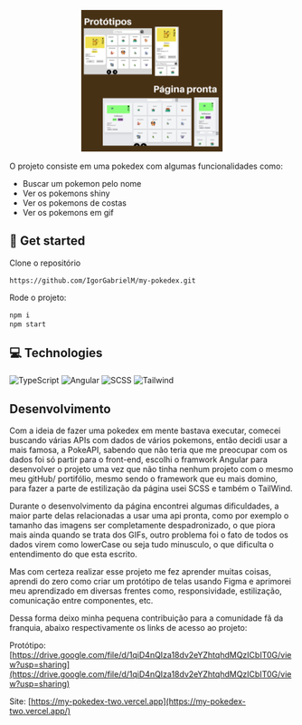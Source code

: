 <p align="center">
  <img width="250px" heigth="250px" src="/src/assets/page.png">
</p>

O projeto consiste em uma pokedex com algumas funcionalidades como:
- Buscar um pokemon pelo nome
- Ver os pokemons shiny
- Ver os pokemons de costas
- Ver os pokemons em gif

## :floppy_disk: Get started
Clone o repositório
```
https://github.com/IgorGabrielM/my-pokedex.git
```
Rode o projeto:
```
npm i
npm start
```

## :computer: Technologies
<img align="center" alt="TypeScript" height="30" width="40" src="https://cdn.jsdelivr.net/gh/devicons/devicon/icons/typescript/typescript-original.svg" />
<img align="center" alt="Angular" height="30" width="40" src="https://cdn.jsdelivr.net/gh/devicons/devicon/icons/angularjs/angularjs-original.svg" />
<img align="center" alt="SCSS" height="30" width="40" src="https://cdn.jsdelivr.net/gh/devicons/devicon/icons/sass/sass-original.svg" />
<img align="center" alt="Tailwind" height="30" width="40" src="https://cdn.jsdelivr.net/gh/devicons/devicon/icons/tailwindcss/tailwindcss-plain.svg" />

## Desenvolvimento

Com a ideia de fazer uma pokedex em mente bastava executar, comecei buscando várias APIs com dados de vários pokemons, então decidi usar a mais famosa, a PokeAPI, sabendo que não teria que me preocupar com os dados foi só partir para o front-end, escolhi o framwork Angular para desenvolver o projeto uma vez que não tinha nenhum projeto com o mesmo meu gitHub/ portifólio, mesmo sendo o framework que eu mais domino, para fazer a parte de estilização da página usei SCSS e também o TailWind.

Durante o desenvolvimento da página encontrei algumas dificuldades, a maior parte delas relacionadas a usar uma api pronta, como por exemplo o tamanho das imagens ser completamente despadronizado, o que piora mais ainda quando se trata dos GIFs, outro problema foi o fato de todos os dados virem como lowerCase ou seja tudo minusculo, o que dificulta o entendimento do que esta escrito.

Mas com certeza realizar esse projeto me fez aprender muitas coisas, aprendi do zero como criar um protótipo de telas usando Figma e aprimorei meu aprendizado em diversas frentes como, responsividade, estilização, comunicação entre componentes, etc.

Dessa forma deixo minha pequena contribuição para a comunidade fã da franquia, abaixo respectivamente os links de acesso ao projeto:

Protótipo: [https://drive.google.com/file/d/1qiD4nQIza18dv2eYZhtqhdMQzICbIT0G/view?usp=sharing](https://drive.google.com/file/d/1qiD4nQIza18dv2eYZhtqhdMQzICbIT0G/view?usp=sharing)

Site: [https://my-pokedex-two.vercel.app](https://my-pokedex-two.vercel.app/)
